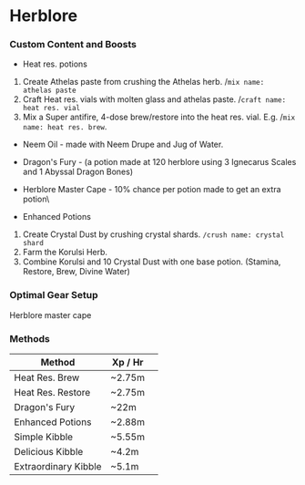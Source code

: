 # Herblore

### Custom Content and Boosts

* Heat res. potions

1. Create Athelas paste from crushing the Athelas herb. /`mix name: athelas paste`
2. Craft Heat res. vials with molten glass and athelas paste. /`craft name: heat res. vial`
3. Mix a Super antifire, 4-dose brew/restore into the heat res. vial. E.g. /`mix name: heat res. brew`.

* Neem Oil - made with Neem Drupe and Jug of Water.
* Dragon's Fury - (a potion made at 120 herblore using 3 Ignecarus Scales and 1 Abyssal Dragon Bones)
* Herblore Master Cape - 10% chance per potion made to get an extra potion\

* Enhanced Potions

1. Create Crystal Dust by crushing crystal shards. `/crush name: crystal shard`
2. Farm the Korulsi Herb.
3. Combine Korulsi and 10 Crystal Dust with one base potion. (Stamina, Restore, Brew, Divine Water)

### Optimal Gear Setup

Herblore master cape

### Methods

| Method               | Xp / Hr |   |
| -------------------- | ------- | - |
| Heat Res. Brew       | \~2.75m |   |
| Heat Res. Restore    | \~2.75m |   |
| Dragon's Fury        | \~22m   |   |
| Enhanced Potions     | \~2.88m |   |
| Simple Kibble        | \~5.55m |   |
| Delicious Kibble     | \~4.2m  |   |
| Extraordinary Kibble | \~5.1m  |   |
